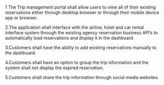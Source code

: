 1 The Trip management portal shall allow users to view all of their existing reservations either through desktop browser or through their mobile device app or browser.

2.The application shall interface with the airline, hotel and car rental interface system through the existing agency reservation business API’s to automatically load reservations and display it in the dashboard.  

3.Customers shall have the ability to add existing reservations manually to the dashboard.

4.Customers shall have an option to group the trip information and the system shall not display the expired reservation. 

5.Customers shall share the trip information through social media websites. 
